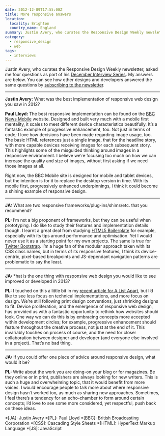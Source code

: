 ```yaml
---
date: 2012-12-09T17:55:00Z
title: More responsive answers
location:
  locality: Brighton
  country_name: England
summary: Justin Avery, who curates the Responsive Design Weekly newsletter, asked me four questions as part of his December Interview Series. Here are my answers.
category:
  - responsive_design
  - web
tags:
  - interviews
---
```


Justin Avery, who curates the Responsive Design Weekly newsletter, asked me four questions as part of his [December Interview Series][1]. My answers are below. You can see how other designs and developers answered the same questions by [subscribing to the newsletter][2].

---

**Justin Avery:** What was the best implementation of responsive web design you saw in 2012?

**Paul Lloyd:** The best responsive implementation can be found on the [BBC News Mobile][3] website. Designed and built very much with a mobile first mentality, it scales to meet different device characteristics beautifully. It’s a fantastic example of progressive enhancement, too. Not just in terms of code; I love how decisions have been made regarding image usage, too. The basic HTML references just a single image, that for the headline story, with more capable devices receiving images for each subsequent story. This highlights some of the misguided thinking around images in a responsive environment. I believe we’re focusing too much on how we can increase the quality and size of images, without first asking if we need those images at all.

Right now, the BBC Mobile site is designed for mobile and tablet devices, but the intention is for it to replace the desktop version in time. With its mobile first, progressively enhanced underpinnings, I think it could become a shining example of responsive design.

---

**JA:** What are two responsive frameworks/plug-ins/shims/etc. that you recommend?

**PL:** I’m not a big proponent of frameworks, but they can be useful when prototyping. I do like to study their features and implementation details though. I learnt a great deal from studying [HTML5 Boilerplate][4] for example, especially with its tips around performance and optimisation. Yet I would never use it as a starting point for my own projects. The same is true for [Twitter Bootstrap][5]. I’m a huge fan of the modular approach taken with its CSS class names, but in terms of its responsive features, I think its device-centric, pixel-based breakpoints and JS-dependant navigation patterns are problematic to say the least.

---

**JA:** *hat is the one thing with responsive web design you would like to see improved or developed in 2013?

**PL:** I touched on this a little bit in my [recent article for A List Apart][6], but I’d like to see less focus on technical implementations, and more focus on design. We’re still following print design conventions, just shrinking designs to fit. Device proliferation, and the emergence of responsive web design, has provided us with a fantastic opportunity to rethink how websites should look. One way we can do this is by embracing concepts more accepted within development circles; for example, progressive enhancement should feature throughout the creative process, not just at the end of it. This invariably touches on process of course, and the need for closer collaboration between designer and developer (and everyone else involved in a project). That’s no bad thing.

---

**JA:** If you could offer one piece of advice around responsive design, what would it be?

**PL:** Write about the work you are doing-on your blog or for magazines. Be they online or in print, publishers are always looking for new writers. This is such a huge and overwhelming topic, that it would benefit from more voices. I would encourage people to talk more about where responsive design hasn’t worked too, as much as sharing new approaches. Sometimes, I feel there’s a tendency for an echo-chamber to form around certain concepts; I’d love to see some more considered, yet respectful, push back on these ideas.

[1]: http://responsivedesignweekly.com/category/interview/
[2]: http://responsivedesignweekly.com/
[3]: http://m.bbc.co.uk/news/
[4]: http://html5boilerplate.com/
[5]: http://getbootstrap.com
[6]: http://alistapart.com/articles/the-web-aesthetic/

*[JA]: Justin Avery
*[PL]: Paul Lloyd
*[BBC]: British Broadcasting Corporation
*[CSS]: Cascading Style Sheets
*[HTML]: HyperText Markup Language
*[JS]: JavaScript
